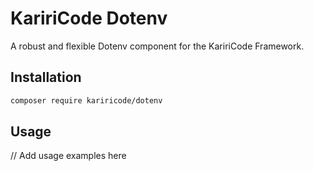# KaririCode Dotenv

A robust and flexible Dotenv component for the KaririCode Framework.

## Installation

```bash
composer require kariricode/dotenv
```

## Usage

// Add usage examples here
